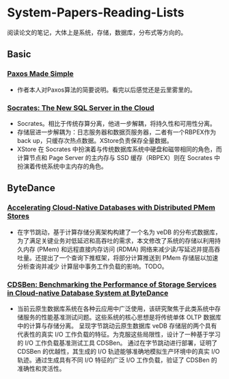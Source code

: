 # System-Papers-Reading-Lists
阅读论文的笔记，大体上是系统，存储，数据库，分布式等方向的。
## Basic
### [Paxos Made Simple](https://www.scs.stanford.edu/20sp-cs244b/sched/readings/paxos_made_simple.pdf)
- 作者本人对Paxos算法的简要说明。看完以后感觉还是云里雾里的。

### [Socrates: The New SQL Server in the Cloud](https://dl.acm.org/doi/abs/10.1145/3299869.3314047)
- Socrates。相比于传统存算分离，他进一步解耦，将持久性和可用性分离。
- 存储层进一步解耦为：日志服务器和数据页服务器，二者有一个RBPEX作为back up，只缓存次热点数据。XStore负责保存全量数据。
- XStore 在 Socrates 中扮演着与传统数据库系统中硬盘和磁带相同的角色，而计算节点和 Page Server 的主内存与 SSD 缓存（RBPEX）则在 Socrates 中扮演着传统系统中主内存的角色。

## ByteDance
### [Accelerating Cloud-Native Databases with Distributed PMem Stores](https://ieeexplore.ieee.org/document/10184639)
- 在字节跳动，基于计算存储分离架构构建了一个名为 veDB 的分布式数据库，为了满足关键业务对低延迟和高吞吐的需求，本文修改了系统的存储以利用持久内存 (PMem)
和远程直接内存访问 (RDMA) 网络来减少读/写延迟并提高吞吐量。还提出了一个查询下推框架，将部分计算推送到 PMem 存储层以加速分析查询并减少
计算层中事务工作负载的影响。TODO。

### [CDSBen: Benchmarking the Performance of Storage Services in Cloud-native Database System at ByteDance](https://www.vldb.org/pvldb/vol16/p3584-tang.pdf)
- 当前云原生数据库系统在各种云应用中广泛使用，该研究聚焦于此类系统中存储服务的性能基准测试问题。这些系统的核心思想是将传统单体 OLTP 数据库中的计算与存储分离。
呈现字节跳动云原生数据库 veDB 存储层的两个具有代表性的真实 I/O 工作负载的特征。为克服这些局限性，设计了一种基于学习的 I/O 工作负载基准测试工具 CDSBen。
通过在字节跳动进行部署，证明了 CDSBen 的优越性，其生成的 I/O 轨迹能够准确地模拟生产环境中的真实 I/O 轨迹。通过生成具有不同 I/O 特征的广泛 I/O 工作负载，验证了 CDSBen 的准确性和灵活性。